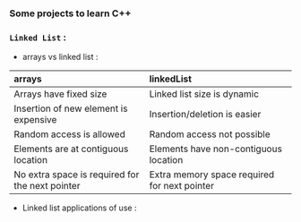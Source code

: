 ### Some projects to learn C++ ###
### `Linked List` :
- arrays vs linked list :

| arrays                                          | linkedList                                   |
| :---------------------------------------------- | :------------------------------------------- |
| Arrays have fixed size                          | Linked list size is dynamic                  |
| Insertion of new element is expensive           | Insertion/deletion is easier                 |
| Random access is allowed                        | Random access not possible                   |
| Elements are at contiguous location             | Elements have non-contiguous location        |
| No extra space is required for the next pointer | Extra memory space required for next pointer |

- Linked list applications of use :
